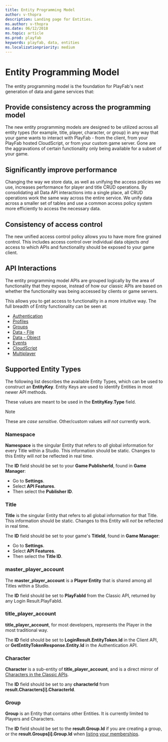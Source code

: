 ```yaml
---
title: Entity Programming Model
author: v-thopra
description: Landing page for Entities.
ms.author: v-thopra
ms.date: 06/12/2018
ms.topic: article
ms.prod: playfab
keywords: playfab, data, entities
ms.localizationpriority: medium
---
```


# Entity Programming Model

The entity programming model is the foundation for PlayFab's next generation of data and game services that:

## Provide consistency across the programming model

The new entity programming models are designed to be utilized across all entity types (for example, title, player, character, or group) in any way that your game wants to interact with PlayFab - from the client, from your PlayFab hosted CloudScript, or from your custom game server. Gone are the aggravations of certain functionality only being available for a subset of your game.

## Significantly improve performance

Changing the way we store data, as well as unifying the access policies we use, increases performance for player and title CRUD operations. By consolidating all Data API interactions into a single place, all CRUD operations work the same way across the entire service. We unify data across a smaller set of tables and use a common access policy system more efficiently to access the necessary data.

## Consistency of access control

The new unified access control policy allows you to have more fine grained control. This includes access control over individual data objects *and* access to which APIs and functionality should be exposed to your game client.

## API Interactions

The entity programming model APIs are grouped logically by the area of functionality that they expose, instead of how our classic APIs are based on whether the functionality was being accessed by clients or game servers.

This allows you to get access to functionality in a more intuitive way. The full breadth of Entity functionality can be seen at:

- [Authentication](xref:titleid.playfabapi.com.authentication.authentication)
- [Profiles](xref:titleid.playfabapi.com.profiles.accountmanagement)
- [Groups](xref:titleid.playfabapi.com.groups.groups)
- [Data - File](xref:titleid.playfabapi.com.data.file)
- [Data - Object](xref:titleid.playfabapi.com.data.object)
- [Events](../../../api-references/events/index.md)
- [CloudScript](xref:titleid.playfabapi.com.cloudscript.server-sidecloudscript)
- [Multiplayer](xref:titleid.playfabapi.com.multiplayer.multiplayerserver)

## Supported Entity Types

The following list describes the available Entity Types, which can be used to construct an **EntityKey**. Entity Keys are used to identify Entities in most newer API methods.

These values are meant to be used in the **EntityKey.Type** field.

> [!NOTE]
> These are *case sensitive*. Other/custom values *will not* currently work.

### Namespace

**Namespace** is the singular Entity that refers to *all* global information for every Title within a Studio. This information should be static. Changes to this Entity will *not* be reflected in real time.

The **ID** field should be set to your **Game PublisherId**, found in **Game Manager**:

- Go to **Settings**.
- Select **API Features**.
- Then select the **Publisher ID**.

### Title

**Title** is the singular Entity that refers to all global information for that Title. This information should be static. Changes to this Entity will *not* be reflected in real time.

The **ID** field should be set to your game's **TitleId**, found in **Game Manager**:

- Go to **Settings**.
- Select **API Features**.
- Then select the **Title ID**.

### master_player_account

The **master_player_account** is a **Player Entity** that is shared among all Titles within a Studio.

The **ID** field should be set to **PlayFabId** from the Classic API, returned by any Login Result.PlayFabId.

### title_player_account

**title_player_account**, for most developers, represents the Player in the most traditional way.

The **ID** field should be set to **LoginResult.EntityToken.Id** in the Client API, or **GetEntityTokenResponse.Entity.Id** in the Authentication API.

### Character

**Character** is a sub-entity of **title_player_account**, and is a direct mirror of [Characters in the Classic APIs](xref:titleid.playfabapi.com.client.characters.getalluserscharacters).

The **ID** field should be set to any **characterId** from **result.Characters[i].CharacterId**.

### Group

**Group** is an Entity that contains other Entities. It is currently limited to Players and Characters.

The **ID** field should be set to the **result.Group.Id** if you are creating a group, or the **result.Groups[i].Group.Id** when [listing your memberships](xref:titleid.playfabapi.com.groups.groups.listmembership).
